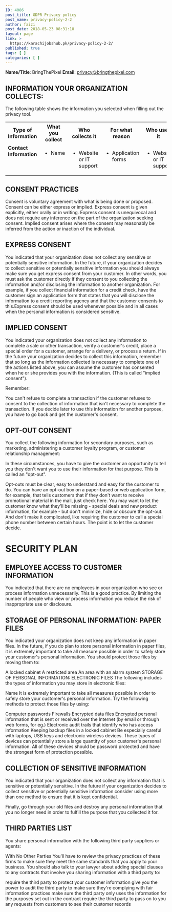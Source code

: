 ```yaml
---
ID: 4086
post_title: GDPR Privacy policy
post_name: privacy-policy-2-2
author: faizi
post_date: 2018-05-23 08:31:18
layout: page
link: >
  https://karachijobshub.pk/privacy-policy-2-2/
published: true
tags: [ ]
categories: [ ]
---
```

<strong>Name/Title</strong>: BringThePixel
<strong>Email</strong>: privacy@bringthepixel.com
<h2>INFORMATION YOUR ORGANIZATION COLLECTS:</h2>
The following table shows the information you selected when filling out the privacy tool.
<table class="orgCollect">
<tbody>
<tr>
<th class="orgCollect">Type of Information</th>
<th class="orgCollect">What you collect</th>
<th class="orgCollect">Who collects it</th>
<th class="orgCollect">For what reason</th>
<th class="orgCollect">Who uses it</th>
<th class="orgCollect">Stored by</th>
<th class="orgCollect">Shared with</th>
</tr>
<tr>
<td class="orgCollect" valign="top"><strong>Contact Information</strong></td>
<td class="orgCollect" valign="top">
<ul class="orgCollect">
 	<li>Name</li>
</ul>
</td>
<td class="orgCollect" valign="top">
<ul class="orgCollect">
 	<li>Website or IT support</li>
</ul>
</td>
<td class="orgCollect" valign="top">
<ul class="orgCollect">
 	<li>Application forms</li>
</ul>
</td>
<td class="orgCollect" valign="top">
<ul class="orgCollect">
 	<li>Website or IT support</li>
</ul>
</td>
<td class="orgCollect" valign="top">
<ul class="orgCollect">
 	<li>Electronic File</li>
</ul>
</td>
<td class="orgCollect" valign="top"></td>
</tr>
</tbody>
</table>
<h2>CONSENT PRACTICES</h2>
Consent is voluntary agreement with what is being done or proposed. Consent can be either express or implied. Express consent is given explicitly, either orally or in writing. Express consent is unequivocal and does not require any inference on the part of the organization seeking consent. Implied consent arises where the consent may reasonably be inferred from the action or inaction of the individual.
<h2>EXPRESS CONSENT</h2>
You indicated that your organization does not collect any sensitive or potentially sensitive information. In the future, if your organization decides to collect sensitive or potentially sensitive information you should always make sure you get express consent from your customer. In other words, you must ask the customer directly if they consent to you collecting the information and/or disclosing the information to another organization. For example, if you collect financial information for a credit check, have the customer sign an application form that states that you will disclose the information to a credit reporting agency and that the customer consents to this.Express consent should be used whenever possible and in all cases when the personal information is considered sensitive.
<h2>IMPLIED CONSENT</h2>
You indicated your organization does not collect any information to complete a sale or other transaction, verify a customer's credit, place a special order for a customer, arrange for a delivery, or process a return. If in the future your organization decides to collect this information, remember that so long as the information collected is necessary to complete one of the actions listed above, you can assume the customer has consented when he or she provides you with the information. (This is called "implied consent").

Remember:

You can't refuse to complete a transaction if the customer refuses to consent to the collection of information that isn't necessary to complete the transaction.
If you decide later to use this information for another purpose, you have to go back and get the customer's consent.
<h2>OPT-OUT CONSENT</h2>
You collect the following information for secondary purposes, such as marketing, administering a customer loyalty program, or customer relationship management:

In these circumstances, you have to give the customer an opportunity to tell you they don't want you to use their information for that purpose. This is called an "opt-out".

Opt-outs must be clear, easy to understand and easy for the customer to do. You can have an opt-out box on a paper-based or web application form, for example, that tells customers that if they don't want to receive promotional material in the mail, just check here. You may want to let the customer know what they'll be missing - special deals and new product information, for example - but don't minimize, hide or obscure the opt-out. And don't make it complicated, like requiring the customer to call a special phone number between certain hours. The point is to let the customer decide.
<h1>SECURITY PLAN</h1>
<h2>EMPLOYEE ACCESS TO CUSTOMER INFORMATION</h2>
You indicated that there are no employees in your organization who see or process information unnecessarily. This is a good practice. By limiting the number of people who view or process information you reduce the risk of inappropriate use or disclosure.
<h2>STORAGE OF PERSONAL INFORMATION: PAPER FILES</h2>
You indicated your organization does not keep any information in paper files.
In the future, if you do plan to store personal information in paper files, it is extremely important to take all measure possible in order to safely store your customer's personal information. You should protect those files by moving them to:

A locked cabinet
A restricted area
An area with an alarm system
STORAGE OF PERSONAL INFORMATION: ELECTRONIC FILES
The following includes the types of information you may store in electronic files:

Name
It is extremely important to take all measures possible in order to safely store your customer's personal information. Try the following methods to protect those files by using:

Computer passwords
Firewalls
Encrypted data files
Encrypted personal information that is sent or received over the Internet (by email or through web forms, for eg.)
Electronic audit trails that identify who has access information
Keeping backup files in a locked cabinet
Be especially careful with laptops, USB keys and electronic wireless devices. These types of devices can potentially store a large quantity of your customer's personal information. All of these devices should be password protected and have the strongest form of protection possible.
<h2>COLLECTION OF SENSITIVE INFORMATION</h2>
You indicated that your organization does not collect any information that is sensitive or potentially sensitive. In the future if your organization decides to collect sensitive or potentially sensitive information consider using more than one method to ensure that it is kept confidential.

Finally, go through your old files and destroy any personal information that you no longer need in order to fulfill the purpose that you collected it for.
<h2>THIRD PARTIES LIST</h2>
You share personal information with the following third party suppliers or agents:

With No Other Parties
You'll have to review the privacy practices of these firms to make sure they meet the same standards that you apply to your business. You should also talk to your lawyer about adding special clauses to any contracts that involve you sharing information with a third party to:

require the third party to protect your customer information
give you the power to audit the third party to make sure they're complying with fair information practices
make sure the third party only uses the information for the purposes set out in the contract
require the third party to pass on to you any requests from customers to see their customer records